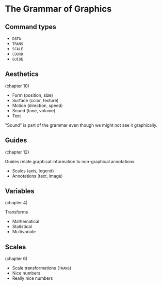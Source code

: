 The Grammar of Graphics
======

## Command types

* `DATA`
* `TRANS`
* `SCALE`
* `COORD`
* `GUIDE`

## Aesthetics
(chapter 10)

* Form (position, size)
* Surface (color, texture)
* Motion (direction, speed)
* Sound (tone, volume)
* Text

"Sound" is part of the grammar even
though we might not see it graphically.

## Guides
(chapter 12)

Guides relate graphical information to
non-graphical annotations

* Scales (axis, legend)
* Annotations (text, image)

## Variables
(chapter 4)

Transforms

* Mathematical
* Statistical
* Multivariate

## Scales
(chapter 6)

* Scale transformations (`TRANS`)
* Nice numbers
* Really nice numbers
